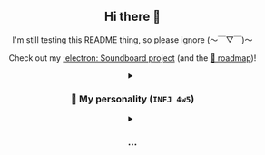 <div align="center">
  <h2>Hi there 👋</h2>
  <p>I'm still testing this README thing, so please ignore (～￣▽￣)～</p>

  <p>Check out my <a href="https://github.com/Gabixel/Soundboard">:electron: Soundboard project</a> (and the <a href="https://github.com/users/Gabixel/projects/2/views/1?pane=info">📜 roadmap</a>)!</p>

  <details>
    <summary><h3>🧩 My personality (<code>INFJ 4w5</code>)</h3></summary>
    <blockquote align="justify">
      <p>An <b>INFJ 4w5</b> is someone who identifies as having the INFJ personality type according to the <a href="https://en.wikipedia.org/wiki/Myers%E2%80%93Briggs_Type_Indicator" target="_blank"><i>Myers-Briggs Type Indicator</i></a> (MBTI) and the <a href="https://en.wikipedia.org/wiki/Enneagram_of_Personality" target="_blank">Enneagram</a> type '4' with a <a href="https://en.wikipedia.org/wiki/Enneagram_of_Personality#Wings" target="_blank">wing</a> of '5'.<br/>INFJs are often described as <b>insightful, creative, and compassionate individuals</b> who are deeply in tune with their emotions and the emotions of others. They are known for their <b>ability to understand complex emotions and their strong sense of empathy.</b><br/>Enneagram type '4' individuals are often seen as <b>introspective, sensitive, and individualistic.</b><br/>They tend to be in touch with their emotions and may have a <b>strong desire for authenticity and personal expression.</b><br/>The '5' wing of the Enneagram typically brings traits such as <b>intellectual curiosity, a need for privacy and independence, and a desire for understanding and knowledge.</b><br/>So, an INFJ 4w5 might be a highly introspective and empathetic individual who values authenticity, creativity, and personal growth. They may also have a strong intellectual curiosity and a need for independence and understanding.</p>
      <b>(<cite>Generated with ChatGPT</cite>)</b>
    </blockquote>
  </details>
  
  <details> <!-- TODO -->
    <summary><h3>…</h3></summary>
    <a href="https://osu.ppy.sh/users/8543042" target="_blank"><img src="https://osu-sig.vercel.app/card?user=Gabixel&mode=std&lang=en&blur=6&hue=200&mini=true" title="Click to visit my osu! profile!" alt="My osu! profile"></a><br/>
    <a href="https://www.codewars.com/users/Gabixel" target="_blank"><img src="https://www.codewars.com/users/Gabixel/badges/large" title="Click to visit my Codewars profile!" alt="My Codewars profile"></a>
  </details>
</div>
<!--
**Gabixel/Gabixel** is a ✨ _special_ ✨ repository because its `README.md` (this file) appears on your GitHub profile.

Here are some ideas to get you started:

- 🔭 I’m currently working on ...
- 🌱 I’m currently learning ...
- 👯 I’m looking to collaborate on ...
- 🤔 I’m looking for help with ...
- 💬 Ask me about ...
- 📫 How to reach me: ...
- 😄 Pronouns: ...
- ⚡ Fun fact: ...
-->
